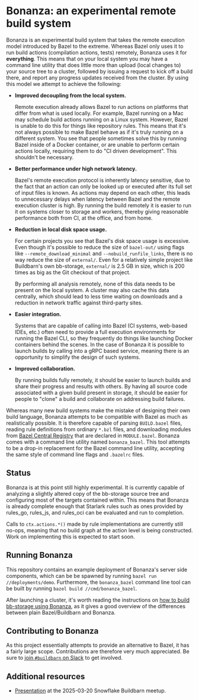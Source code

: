 # Bonanza: an experimental remote build system

Bonanza is an experimental build system that takes the remote execution
model introduced by Bazel to the extreme. Whereas Bazel only uses it to
run build actions (compilation actions, tests) remotely, Bonanza uses it
for **everything**. This means that on your local system you may have a
command line utility that does little more than upload (local changes
to) your source tree to a cluster, followed by issuing a request to kick
off a build there, and report any progress updates received from the
cluster. By using this model we attempt to achieve the following:

- **Improved decoupling from the local system.**

  Remote execution already allows Bazel to run actions on platforms that
  differ from what is used locally. For example, Bazel running on a Mac
  may schedule build actions running on a Linux system. However, Bazel
  is unable to do this for things like repository rules. This means that
  it's not always possible to make Bazel behave as if it's truly running
  on a different system. You see that people sometimes solve this by
  running Bazel inside of a Docker container, or are unable to perform
  certain actions locally, requiring them to do "CI driven development".
  This shouldn't be necessary.

- **Better performance under high network latency.**

  Bazel's remote execution protocol is inherently latency sensitive, due
  to the fact that an action can only be looked up or executed after its
  full set of input files is known. As actions may depend on each other,
  this leads to unnecessary delays when latency between Bazel and the
  remote execution cluster is high. By running the build remotely it is
  easier to run it on systems closer to storage and workers, thereby
  giving reasonable performance both from CI, at the office, and from
  home.

- **Reduction in local disk space usage.**

  For certain projects you see that Bazel's disk space usage is
  excessive. Even though it's possible to reduce the size of
  `bazel-out/` using flags like `--remote_download_minimal` and
  `--nobuild_runfile_links`, there is no way reduce the size of
  `external/`. Even for a relatively simple project like Buildbarn's
  own bb-storage, `external/` is 2.5 GB in size, which is 200 times as
  big as the Git checkout of that project.

  By performing all analysis remotely, none of this data needs to be
  present on the local system. A cluster may also cache this data
  centrally, which should lead to less time waiting on downloads and a
  reduction in network traffic against third-party sites.

- **Easier integration.**

  Systems that are capable of calling into Bazel (CI systems, web-based
  IDEs, etc.) often need to provide a full execution environments for
  running the Bazel CLI, so they frequently do things like launching
  Docker containers behind the scenes. In the case of Bonanza it is
  possible to launch builds by calling into a gRPC based service,
  meaning there is an opportunity to simplify the design of such
  systems.

- **Improved collaboration.**

  By running builds fully remotely, it should be easier to launch builds
  and share their progress and results with others. By having all source
  code associated with a given build present in storage, it should be
  easier for people to "clone" a build and collaborate on addressing
  build failures.

Whereas many new build systems make the mistake of designing their own
build language, Bonanza attempts to be compatible with Bazel as much as
realistically possible. It is therefore capable of parsing `BUILD.bazel`
files, reading rule definitions from ordinary `*.bzl` files, and
downloading modules from [Bazel Central Registry](https://registry.bazel.build)
that are declared in `MODULE.bazel`. Bonanza comes with a command line
utility named `bonanza_bazel`. This tool attempts to be a drop-in
replacement for the Bazel command line utility, accepting the same style
of command line flags and `.bazelrc` files.

## Status

Bonanza is at this point still highly experimental. It is currently
capable of analyzing a slightly altered copy of the bb-storage source
tree and configuring most of the targets contained within. This means
that Bonanza is already complete enough that Starlark rules such as ones
provided by rules\_go, rules\_js, and rules\_oci can be evaluated and
run to completion.

Calls to `ctx.actions.*()` made by rule implementations are currently
still no-ops, meaning that no build graph at the action level is being
constructed. Work on implementing this is expected to start soon.

## Running Bonanza

This repository contains an example deployment of Bonanza's server side
components, which can be be spawned by running `bazel run
//deployments/demo`. Furthermore, the `bonanza_bazel` command line tool
can be built by running `bazel build //cmd/bonanza_bazel`.

After launching a cluster, it's worth reading the instructions on
[how to build bb-storage using Bonanza](docs/building_bb_storage.md), as
it gives a good overview of the differences between plain
Bazel/Buildbarn and Bonanza.

## Contributing to Bonanza

As this project essentially attempts to provide an alternative to Bazel,
it has a fairly large scope. Contributions are therefore very much
appreciated. Be sure to [join `#buildbarn` on Slack](https://github.com/buildbarn#join-us-on-slack)
to get involved.

## Additional resources

- [Presentation](https://docs.google.com/presentation/d/1uh6CxvvziQunw55e_bs1Juz3jfaiE-QJVs2DCfeMeTw/edit?usp=sharing) at the 2025-03-20 Snowflake Buildbarn meetup.
